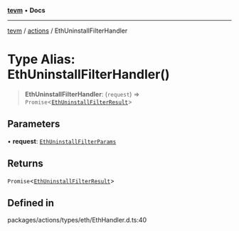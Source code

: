 [**tevm**](../../README.md) • **Docs**

***

[tevm](../../modules.md) / [actions](../README.md) / EthUninstallFilterHandler

# Type Alias: EthUninstallFilterHandler()

> **EthUninstallFilterHandler**: (`request`) => `Promise`\<[`EthUninstallFilterResult`](EthUninstallFilterResult.md)\>

## Parameters

• **request**: [`EthUninstallFilterParams`](EthUninstallFilterParams.md)

## Returns

`Promise`\<[`EthUninstallFilterResult`](EthUninstallFilterResult.md)\>

## Defined in

packages/actions/types/eth/EthHandler.d.ts:40
